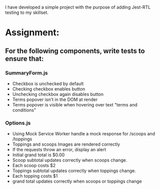 I have developed a simple project with the purpose of adding Jest-RTL testing to my skillset.  

# Assignment:

## For the following components, write tests to ensure that: 

### SummaryForm.js 

- Checkbox is unchecked by default
- Checking checkbox enables button
- Unchecking checkbox again disables button
- Terms popover isn't in the DOM at render
- Terms popover is visible when hovering over text "terms and conditions"

### Options.js

- Using Mock Service Worker handle a mock response for /scoops and /toppings
- Toppings and scoops Images are rendered correctly
- If the requests throw an error, display an alert
- Initial grand total is $0.00
- Scoop subtotal updates correctly when scoops change. 
- Each scoop costs $2
- Toppings subtotal updates correctly when toppings change.
- Each topping costs $1
- grand total updates correctly when scoops or toppings change

